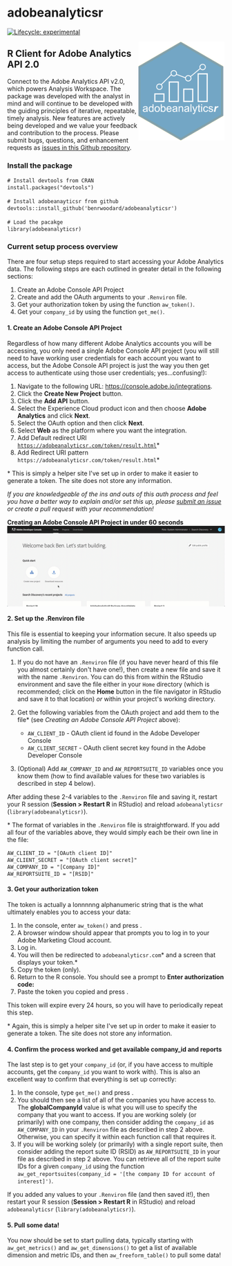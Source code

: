 # adobeanalyticsr
<!-- badges: start -->
[![Lifecycle: experimental](https://img.shields.io/badge/lifecycle-experimental-orange.svg)](https://www.tidyverse.org/lifecycle/#experimental)
<!-- badges: end -->

<img src="man/figures/logo.png" align="right" width = "200"/>

## R Client for Adobe Analytics API 2.0

Connect to the Adobe Analytics API v2.0, which powers Analysis Workspace. The package was developed with the analyst in mind and will continue to be developed with the guiding principles of iterative, repeatable, timely analysis. New features are actively being developed and we value your feedback and contribution to the process. Please submit bugs, questions, and enhancement requests as [issues in this Github repository](https://github.com/benrwoodard/adobeanalyticsr/issues).
  
### Install the package

```
# Install devtools from CRAN
install.packages("devtools")

# Install adobeanayticsr from github
devtools::install_github('benrwoodard/adobeanalyticsr') 

# Load the pacakge
library(adobeanalyticsr) 
```

### Current setup process overview

There are four setup steps required to start accessing your Adobe Analytics data. The following steps are each outlined in greater detail in the following sections:

  1. Create an Adobe Console API Project
  2. Create and add the OAuth arguments to your `.Renviron` file.
  3. Get your authorization token by using the function `aw_token()`.
  4. Get your `company_id` by using the function `get_me()`.

#### 1. Create an Adobe Console API Project

Regardless of how many different Adobe Analytics accounts you will be accessing, you only need a single Adobe Console API project (you will still need to have working user credentials for each account you want to access, but the Adobe Console API project is just the way you then get access to authenticate using those user credentials; yes...confusing!):

  1. Navigate to the following URL: https://console.adobe.io/integrations.
  2. Click the **Create New Project** button.
  3. Click the **Add API** button.
  4. Select the Experience Cloud product icon and then choose **Adobe Analytics** and click **Next**.
  5. Select the  OAuth option and then click **Next**.
  6. Select **Web** as the platform where you want the integration.
  7. Add Default redirect URI <code>https://adobeanalyticsr.com/token/result.html</code>*
  8. Add Redirect URI pattern <code>https://adobeanalyticsr\.com/token/result\.html</code>*
  
\* This is simply a helper site I've set up in order to make it easier to generate a token. The site does not store any information.

_If you are knowledgeable of the ins and outs of this auth process and feel you have a better way to explain and/or set this up, please [submit an issue](https://github.com/benrwoodard/adobeanalyticsr/issues) or create a pull request with your recommendation!_

**Creating an Adobe Console API Project in under 60 seconds**
<img src="man/figures/createoauthproject.gif" align="center" />

#### 2. Set up the .Renviron file

This file is essential to keeping your information secure. It also speeds up analysis by limiting the number of arguments you need to add to every function call.

  1. If you do not have an `.Renviron` file (if you have never heard of this file you almost certainly don't have one!), then create a new file and save it with the name `.Renviron`. You can do this from within the RStudio environment and save the file either in your `Home` directory (which is recommended; click on the **Home** button in the file navigator in RStudio and save it to that location) _or_ within your project's working directory.
  
  2. Get the following variables from the OAuth project and add them to the file* (see _Creating an Adobe Console API Project_ above):

      * `AW_CLIENT_ID` - OAuth client id found in the Adobe Developer Console
      * `AW_CLIENT_SECRET` - OAuth client secret key found in the Adobe Developer Console

  3. (Optional) Add `AW_COMPANY_ID` and `AW_REPORTSUITE_ID` variables once you know them (how to find available values for these two variables is described in step 4 below).
      
After adding these 2-4 variables to the `.Renviron` file and saving it, restart your R session (**Session > Restart R** in RStudio) and reload `adobeanalyticsr` (`library(adobeanalyticsr)`). 

\* The format of variables in the `.Renviron` file is straightforward. If you add all four of the variables above, they would simply each be their own line in the file: 

```
AW_CLIENT_ID = "[OAuth client ID]"
AW_CLIENT_SECRET = "[OAuth client secret]"
AW_COMPANY_ID = "[Company ID]"
AW_REPORTSUITE_ID = "[RSID]"
```

#### 3. Get your authorization token

The token is actually a lonnnnng alphanumeric string that is the what ultimately enables you to access your data:

1. In the console, enter `aw_token()` and press _<Enter>_.
2. A browser window should appear that prompts you to log in to your Adobe Marketing Cloud account.
3. Log in.
4. You will then be redirected to `adobeanalyticsr.com`* and a screen that displays your token.*
5. Copy the token (only).
6. Return to the R console. You should see a prompt to **Enter authorization code:**
7. Paste the token you copied and press _<Enter>_.

This token will expire every 24 hours, so you will have to periodically repeat this step.

\* Again, this is simply a helper site I've set up in order to make it easier to generate a token. The site does not store any information.

#### 4. Confirm the process worked and get available company_id and reports

The last step is to get your `company_id` (or, if you have access to multiple accounts, get the `company_id` you want to work with). This is also an excellent way to confirm that everything is set up correctly:

1. In the console, type `get_me()` and press _<Enter>_.
2. You should then see a list of all of the companies you have access to. The **globalCompanyId** value is what you will use to specify the company that you want to access. If you are working solely (or primarily) with one company, then consider adding the `company_id` as `AW_COMPANY_ID` in your `.Renviron` file as described in step 2 above. Otherwise, you can specify it within each function call that requires it.
3. If you will be working solely (or primarily) with a single report suite, then consider adding the report suite ID (RSID) as `AW_REPORTSUITE_ID` in your file as described in step 2 above. You can retrieve all of the report suite IDs for a given `company_id` using the function `aw_get_reportsuites(company_id = '[the company ID for account of interest]')`.

If you added any values to your `.Renviron` file (and then saved it!), then restart your R session (**Session > Restart R** in RStudio) and reload `adobeanalyticsr` (`library(adobeanalyticsr)`). 

#### 5. Pull some data!

You now should be set to start pulling data, typically starting with `aw_get_metrics()` and `aw_get_dimensions()` to get a list of available dimension and metric IDs, and then `aw_freeform_table()` to pull some data!
